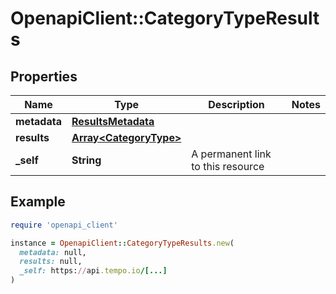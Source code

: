# OpenapiClient::CategoryTypeResults

## Properties

| Name | Type | Description | Notes |
| ---- | ---- | ----------- | ----- |
| **metadata** | [**ResultsMetadata**](ResultsMetadata.md) |  |  |
| **results** | [**Array&lt;CategoryType&gt;**](CategoryType.md) |  |  |
| **_self** | **String** | A permanent link to this resource |  |

## Example

```ruby
require 'openapi_client'

instance = OpenapiClient::CategoryTypeResults.new(
  metadata: null,
  results: null,
  _self: https://api.tempo.io/[...]
)
```

